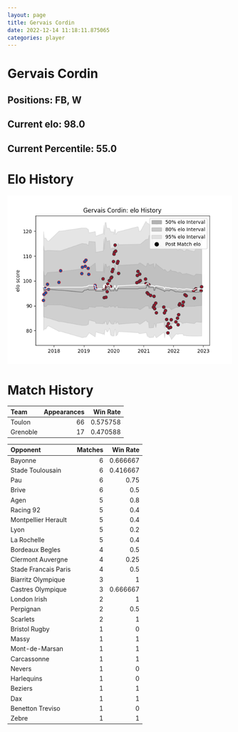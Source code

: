 ```yaml
---  
layout: page  
title: Gervais Cordin  
date: 2022-12-14 11:18:11.875065  
categories: player  
---
```

# Gervais Cordin

## Positions: FB, W

## Current elo: 98.0

## Current Percentile: 55.0

# Elo History


![elo history](history_GervaisCordin.png)
# Match History


| Team     |   Appearances |   Win Rate |
|:---------|--------------:|-----------:|
| Toulon   |            66 |   0.575758 |
| Grenoble |            17 |   0.470588 |

| Opponent             |   Matches |   Win Rate |
|:---------------------|----------:|-----------:|
| Bayonne              |         6 |   0.666667 |
| Stade Toulousain     |         6 |   0.416667 |
| Pau                  |         6 |   0.75     |
| Brive                |         6 |   0.5      |
| Agen                 |         5 |   0.8      |
| Racing 92            |         5 |   0.4      |
| Montpellier Herault  |         5 |   0.4      |
| Lyon                 |         5 |   0.2      |
| La Rochelle          |         5 |   0.4      |
| Bordeaux Begles      |         4 |   0.5      |
| Clermont Auvergne    |         4 |   0.25     |
| Stade Francais Paris |         4 |   0.5      |
| Biarritz Olympique   |         3 |   1        |
| Castres Olympique    |         3 |   0.666667 |
| London Irish         |         2 |   1        |
| Perpignan            |         2 |   0.5      |
| Scarlets             |         2 |   1        |
| Bristol Rugby        |         1 |   0        |
| Massy                |         1 |   1        |
| Mont-de-Marsan       |         1 |   1        |
| Carcassonne          |         1 |   1        |
| Nevers               |         1 |   0        |
| Harlequins           |         1 |   0        |
| Beziers              |         1 |   1        |
| Dax                  |         1 |   1        |
| Benetton Treviso     |         1 |   0        |
| Zebre                |         1 |   1        |